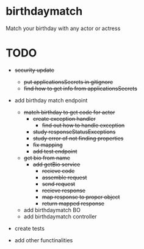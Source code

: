 # birthdaymatch

Match your birthday with any actor or actress

# TODO

- ~~security update~~
  - ~~put applicationsSecrets in gitignore~~
  - ~~find how to get info from applicationsSecrets~~
- add birthday match endpoint
  - ~~match birthday to get code for actor~~
      - ~~create exception handler~~ 
        - ~~find out how to handle exception~~ 
      - ~~study responseStatusExceptions~~
      - ~~study error of not finding properties~~
      - ~~fix mapping~~
      - ~~add test endpoint~~
  - ~~get bio from name~~
    - ~~add getBio service~~
      - ~~recieve code~~
      - ~~assemble request~~
      - ~~send request~~
      - ~~recieve response~~
      - ~~map response to proper object~~
      - ~~return mapped response~~
  - add birthdaymatch BO
  - add birthdaymatch controller
- create tests

- add other functinalities